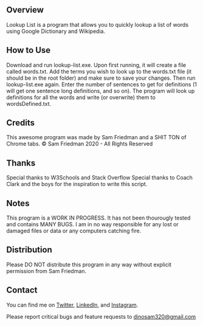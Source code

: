 ## Overview
Lookup List is a program that allows you to quickly lookup a list of words using Google Dictionary and Wikipedia.

## How to Use
Download and run lookup-list.exe. Upon first running, it will create a file called words.txt. Add the terms you wish to look up to the words.txt file (it should be in the root folder) and make sure to save your changes. Then run lookup-list.exe again. Enter the number of sentences to get for definitions (1 will get one sentence long definitions, and so on). The program will look up definitions for all the words and write (or overwrite) them to wordsDefined.txt.

## Credits
This awesome program was made by Sam Friedman and a SHIT TON of Chrome tabs.
© Sam Friedman 2020 - All Rights Reserved

## Thanks
Special thanks to W3Schools and Stack Overflow
Special thanks to Coach Clark and the boys for the inspiration to write this script.

## Notes
This program is a WORK IN PROGRESS. It has not been thourougly tested and  contains MANY BUGS. I am in no way responsible for any lost or damaged files or data or any computers catching fire.

## Distribution
Please DO NOT distribute this program in any way without explicit permission from Sam Friedman.

## Contact
You can find me on [Twitter](https://www.twitter.com/_samfriedman_), [LinkedIn](https://www.linkedin.com/in/sam-friedman-8bba30147), and  [Instagram](https://www.instagram.com/_samfriedman_).

Please report critical bugs and feature requests to dinosam320@gmail.com
